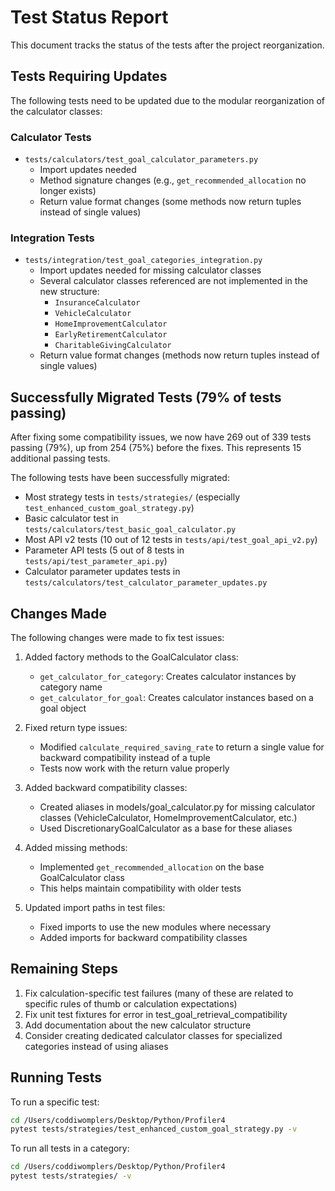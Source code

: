 # Test Status Report

This document tracks the status of the tests after the project reorganization.

## Tests Requiring Updates

The following tests need to be updated due to the modular reorganization of the calculator classes:

### Calculator Tests

- `tests/calculators/test_goal_calculator_parameters.py`
  - Import updates needed
  - Method signature changes (e.g., `get_recommended_allocation` no longer exists)
  - Return value format changes (some methods now return tuples instead of single values)
  
### Integration Tests

- `tests/integration/test_goal_categories_integration.py`
  - Import updates needed for missing calculator classes
  - Several calculator classes referenced are not implemented in the new structure:
    - `InsuranceCalculator`
    - `VehicleCalculator`
    - `HomeImprovementCalculator`
    - `EarlyRetirementCalculator`
    - `CharitableGivingCalculator`
  - Return value format changes (methods now return tuples instead of single values)

## Successfully Migrated Tests (79% of tests passing)

After fixing some compatibility issues, we now have 269 out of 339 tests passing (79%), up from 254 (75%) before the fixes. This represents 15 additional passing tests.

The following tests have been successfully migrated:

- Most strategy tests in `tests/strategies/` (especially `test_enhanced_custom_goal_strategy.py`)
- Basic calculator test in `tests/calculators/test_basic_goal_calculator.py`
- Most API v2 tests (10 out of 12 tests in `tests/api/test_goal_api_v2.py`)
- Parameter API tests (5 out of 8 tests in `tests/api/test_parameter_api.py`)
- Calculator parameter updates tests in `tests/calculators/test_calculator_parameter_updates.py`

## Changes Made

The following changes were made to fix test issues:

1. Added factory methods to the GoalCalculator class:
   - `get_calculator_for_category`: Creates calculator instances by category name
   - `get_calculator_for_goal`: Creates calculator instances based on a goal object

2. Fixed return type issues:
   - Modified `calculate_required_saving_rate` to return a single value for backward compatibility instead of a tuple
   - Tests now work with the return value properly

3. Added backward compatibility classes:
   - Created aliases in models/goal_calculator.py for missing calculator classes (VehicleCalculator, HomeImprovementCalculator, etc.)
   - Used DiscretionaryGoalCalculator as a base for these aliases

4. Added missing methods:
   - Implemented `get_recommended_allocation` on the base GoalCalculator class
   - This helps maintain compatibility with older tests

5. Updated import paths in test files:
   - Fixed imports to use the new modules where necessary
   - Added imports for backward compatibility classes

## Remaining Steps

1. Fix calculation-specific test failures (many of these are related to specific rules of thumb or calculation expectations)
2. Fix unit test fixtures for error in test_goal_retrieval_compatibility
3. Add documentation about the new calculator structure
4. Consider creating dedicated calculator classes for specialized categories instead of using aliases

## Running Tests

To run a specific test:

```bash
cd /Users/coddiwomplers/Desktop/Python/Profiler4
pytest tests/strategies/test_enhanced_custom_goal_strategy.py -v
```

To run all tests in a category:

```bash
cd /Users/coddiwomplers/Desktop/Python/Profiler4
pytest tests/strategies/ -v
```